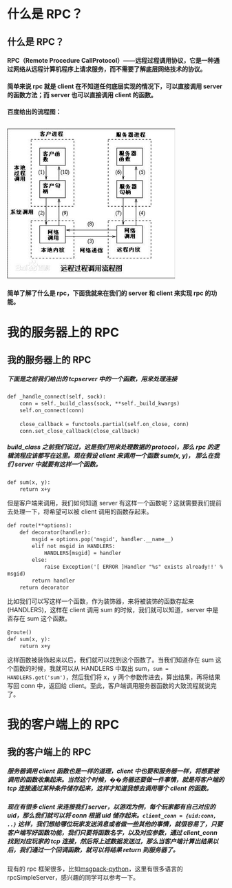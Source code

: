 # 什么是 RPC？

## 什么是 RPC？

#### RPC（Remote Procedure CallProtocol）——远程过程调用协议，它是一种通过网络从远程计算机程序上请求服务，而不需要了解底层网络技术的协议。

#### 简单来说 rpc 就是 client 在不知道任何底层实现的情况下，可以直接调用 server 的函数方法；而 server 也可以直接调用 client 的函数。

#### 百度给出的流程图：

## ![](img/18d8bc3eb13533fadd93e964a9d3fd1f41345b56.jpg)

#### 简单了解了什么是 rpc，下面我就来在我们的 server 和 client 来实现 rpc 的功能。

# 我的服务器上的 RPC

## 我的服务器上的 RPC

##### 下面是之前我们给出的 tcpserver 中的一个函数，用来处理连接

```
def _handle_connect(self, sock):
    conn = self._build_class(sock, **self._build_kwargs)
    self.on_connect(conn)

    close_callback = functools.partial(self.on_close, conn)
    conn.set_close_callback(close_callback) 
```

##### build_class 之前我们说过，这是我们用来处理数据的 protocol，那么 rpc 的逻辑流程应该都写在这里。现在假设 client 来调用一个函数 sum(x, y)， 那么在我们 server 中就要有这样一个函数。

```
def sum(x, y):
    return x+y 
```

但是客户端来调用，我们如何知道 server 有这样一个函数呢？这就需要我们提前去处理一下，将希望可以被 client 调用的函数存起来。

```
def route(**options):
    def decorator(handler):
        msgid = options.pop('msgid', handler.__name__)
        elif not msgid in HANDLERS:
            HANDLERS[msgid] = handler
        else:
            raise Exception('[ ERROR ]Handler "%s" exists already!!' % msgid)
        return handler
    return decorator 
```

比如我们可以写这样一个函数，作为装饰器，来将被装饰的函数存起来(HANDLERS)，这样在 client 调用 sum 的时候，我们就可以知道，server 中是否存在 sum 这个函数。

```
@route()
def sum(x, y):
    return x+y 
```

这样函数被装饰起来以后，我们就可以找到这个函数了。当我们知道存在 sum 这个函数的时候，我就可以从 HANDLERS 中取出 sum，`sum = HANDLERS.get('sum')`，然后我们将 x，y 两个参数传进去，算出结果，再将结果写回 conn 中，返回给 client。至此，客户端调用服务器函数的大致流程就说完了。

# 我的客户端上的 RPC

## 我的客户端上的 RPC

##### 服务器调用 client 函数也是一样的道理，client 中也要和服务器一样，将想要被调用的函数收集起来。当然这个时候，��务器还要做一件事情，就是将客户端的 tcp 连接通过某种条件储存起来，这样才知道我想去调用哪个 client 的函数。

##### 现在有很多 client 来连接我们 server，以游戏为例，每个玩家都有自己对应的 uid，那么我们就可以将 conn 根据 uid 储存起来。`client_conn = {uid:conn, ..}` 这样，我们想给哪位玩家发送消息或者做一些其他的事情，就很容易了，只要客户端写好函数功能，我们只要将函数名字，以及对应参数，通过 client_conn 找到对应玩家的 tcp 连接，然后将上述数据发送过，那么当客户端计算出结果以后，我们通过一个回调函数，就可以将结果 return 到服务器了。

现有的 rpc 框架很多，比如[msgpack-python](https://github.com/msgpack-rpc/msgpack-rpc-python)，这里有很多语言的 rpcSimpleServer，感兴趣的同学可以参考一下。
